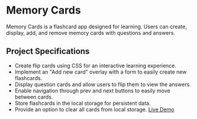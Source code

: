 # Memory Cards

Memory Cards is a flashcard app designed for learning. Users can create, display, add, and remove memory cards with questions and answers.

## Project Specifications

- Create flip cards using CSS for an interactive learning experience.
- Implement an "Add new card" overlay with a form to easily create new flashcards.
- Display question cards and allow users to flip them to view the answers.
- Enable navigation through prev and next buttons to easily move between cards.
- Store flashcards in the local storage for persistent data.
- Provide an option to clear all cards from local storage. [Live Demo](https://ajkena.github.io/Memory-Cards-Game/)
